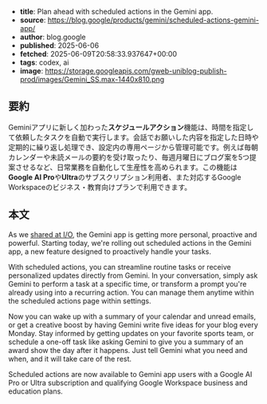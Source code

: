 <!-- metadata -->

- **title**: Plan ahead with scheduled actions in the Gemini app.
- **source**: https://blog.google/products/gemini/scheduled-actions-gemini-app/
- **author**: blog.google
- **published**: 2025-06-06
- **fetched**: 2025-06-09T20:58:33.937647+00:00
- **tags**: codex, ai
- **image**: https://storage.googleapis.com/gweb-uniblog-publish-prod/images/Gemini_SS.max-1440x810.png

## 要約

Geminiアプリに新しく加わった**スケジュールアクション**機能は、時間を指定して依頼したタスクを自動で実行します。会話でお願いした内容を指定した日時や定期的に繰り返し処理でき、設定内の専用ページから管理可能です。例えば毎朝カレンダーや未読メールの要約を受け取ったり、毎週月曜日にブログ案を5つ提案させるなど、日常業務を自動化して生産性を高められます。この機能は**Google AI Pro**や**Ultra**のサブスクリプション利用者、また対応するGoogle Workspaceのビジネス・教育向けプランで利用できます。

## 本文

As we [shared at I/O](https://blog.google/products/gemini/gemini-app-updates-io-2025/#gemini-live), the Gemini app is getting more personal, proactive and powerful. Starting today, we're rolling out scheduled actions in the Gemini app, a new feature designed to proactively handle your tasks.

With scheduled actions, you can streamline routine tasks or receive personalized updates directly from Gemini. In your conversation, simply ask Gemini to perform a task at a specific time, or transform a prompt you're already using into a recurring action. You can manage them anytime within the scheduled actions page within settings.

Now you can wake up with a summary of your calendar and unread emails, or get a creative boost by having Gemini write five ideas for your blog every Monday. Stay informed by getting updates on your favorite sports team, or schedule a one-off task like asking Gemini to give you a summary of an award show the day after it happens. Just tell Gemini what you need and when, and it will take care of the rest.

Scheduled actions are now available to Gemini app users with a Google AI Pro or Ultra subscription and qualifying Google Workspace business and education plans.
